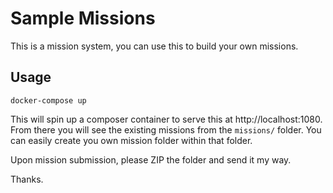 # Sample Missions

This is a mission system, you can use this to build your own missions.

## Usage

```
docker-compose up
```

This will spin up a composer container to serve this at http://localhost:1080.
From there you will see the existing missions from the `missions/` folder.
You can easily create you own mission folder within that folder.

Upon mission submission, please ZIP the folder and send it my way.

Thanks.